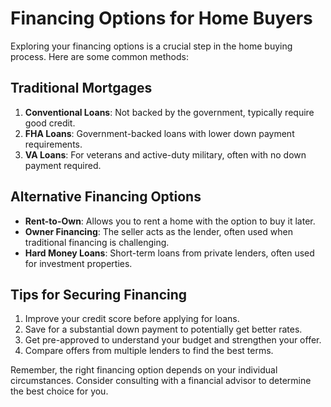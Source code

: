 # Financing Options for Home Buyers

Exploring your financing options is a crucial step in the home buying process. Here are some common methods:

## Traditional Mortgages

1. **Conventional Loans**: Not backed by the government, typically require good credit.
2. **FHA Loans**: Government-backed loans with lower down payment requirements.
3. **VA Loans**: For veterans and active-duty military, often with no down payment required.

## Alternative Financing Options

- **Rent-to-Own**: Allows you to rent a home with the option to buy it later.
- **Owner Financing**: The seller acts as the lender, often used when traditional financing is challenging.
- **Hard Money Loans**: Short-term loans from private lenders, often used for investment properties.

## Tips for Securing Financing

1. Improve your credit score before applying for loans.
2. Save for a substantial down payment to potentially get better rates.
3. Get pre-approved to understand your budget and strengthen your offer.
4. Compare offers from multiple lenders to find the best terms.

Remember, the right financing option depends on your individual circumstances. Consider consulting with a financial advisor to determine the best choice for you.
